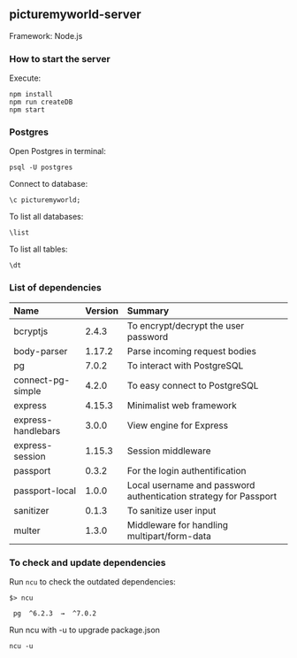 ## picturemyworld-server

Framework: Node.js

### How to start the server

Execute:

```
npm install
npm run createDB
npm start
```

### Postgres

Open Postgres in terminal:
```
psql -U postgres
```

Connect to database:
```
\c picturemyworld;
```

To list all databases:
```
\list
```

To list all tables:
```
\dt
```

### List of dependencies

| Name        | Version     | Summary |
|:------------|:------------|:---------|
| bcryptjs    | 2.4.3       | To encrypt/decrypt the user password |
| body-parser | 1.17.2      | Parse incoming request bodies |
| pg          | 7.0.2       | To interact with PostgreSQL |
| connect-pg-simple | 4.2.0 | To easy connect to PostgreSQL |
| express     | 4.15.3      | Minimalist web framework |
| express-handlebars | 3.0.0 | View engine for Express |
| express-session | 1.15.3  | Session middleware |
| passport    | 0.3.2       | For the login authentification |
| passport-local | 1.0.0    | Local username and password authentication strategy for Passport |
| sanitizer   | 0.1.3       | To sanitize user input |
| multer      | 1.3.0       | Middleware for handling multipart/form-data | 

### To check and update dependencies

Run `ncu` to check the outdated dependencies:
```
$> ncu

 pg  ^6.2.3  →  ^7.0.2
```

Run ncu with -u to upgrade package.json

```
ncu -u
```
